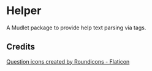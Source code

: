 # Helper
A Mudlet package to provide help text parsing via tags.

## Credits

[Question icons created by Roundicons - Flaticon](https://www.flaticon.com/free-icons/question)
